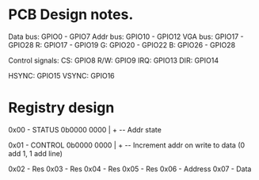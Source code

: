 # PCB Design notes.
Data bus: GPIO0  - GPIO7
Addr bus: GPIO10 - GPIO12
VGA bus:  GPIO17 - GPIO28
    R: GPIO17 - GPIO19
    G: GPIO20 - GPIO22
    B: GPIO26 - GPIO28


Control signals:
CS: GPIO8
R/W: GPIO9
IRQ: GPIO13
DIR: GPIO14

HSYNC: GPIO15
VSYNC: GPIO16

# Registry design

0x00 - STATUS
    0b0000 0000 
              |
              + -- Addr state

0x01 - CONTROL
    0b0000 0000
              |
              + -- Increment addr on write to data (0 add 1, 1 add line)

0x02 - Res
0x03 - Res
0x04 - Res
0x05 - Res
0x06 - Address
0x07 - Data


